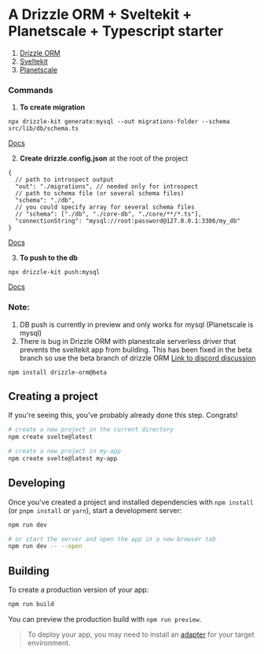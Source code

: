 # A Drizzle ORM + Sveltekit + Planetscale + Typescript starter
1. [Drizzle ORM](https://github.com/drizzle-team/drizzle-orm)
2. [Sveltekit](https://kit.svelte.dev/)
3. [Planetscale](https://planetscale.com/)

### Commands
1. **To create migration**

```npx drizzle-kit generate:mysql --out migrations-folder --schema src/lib/db/schema.ts```

[Docs](https://github.com/drizzle-team/drizzle-orm/blob/main/drizzle-orm/src/mysql-core/README.md#automatic-sql-migrations-generation-with-drizzle-kit)

2. **Create drizzle.config.json** at the root of the project

```
{
  // path to introspect output
  "out": "./migrations", // needed only for introspect
  // path to schema file (or several schema files)
  "schema": "./db", 
  // you could specify array for several schema files
  // "schema": ["./db", "./core-db", "./core/**/*.ts"],
  "connectionString": "mysql://root:password@127.0.0.1:3306/my_db"
}
```
[Docs](https://github.com/drizzle-team/drizzle-orm/blob/db-push-docs/docs/db-push.preview.md)

3. **To push to the db**

```npx drizzle-kit push:mysql```

[Docs](https://github.com/drizzle-team/drizzle-orm/blob/db-push-docs/docs/db-push.preview.md)

### Note:

1. DB push is currently in preview and only works for mysql (Planetscale is mysql)
2. There is bug in Drizzle ORM with planestcale serverless driver that prevents the sveltekit app from building. This has been fixed in the beta branch so use the beta branch of drizzle ORM [Link to discord discussion](https://discord.com/channels/1043890932593987624/1083890278466846802)

```npm install drizzle-orm@beta```

## Creating a project

If you're seeing this, you've probably already done this step. Congrats!

```bash
# create a new project in the current directory
npm create svelte@latest

# create a new project in my-app
npm create svelte@latest my-app
```

## Developing

Once you've created a project and installed dependencies with `npm install` (or `pnpm install` or `yarn`), start a development server:

```bash
npm run dev

# or start the server and open the app in a new browser tab
npm run dev -- --open
```

## Building

To create a production version of your app:

```bash
npm run build
```

You can preview the production build with `npm run preview`.

> To deploy your app, you may need to install an [adapter](https://kit.svelte.dev/docs/adapters) for your target environment.
